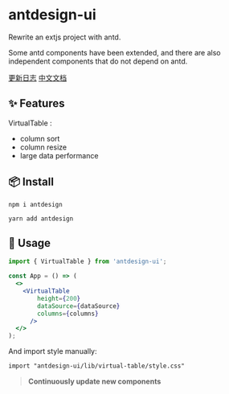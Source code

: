 # antdesign-ui

Rewrite an extjs project with antd.

Some antd components have been extended, and there are also independent components that do not depend on antd.


[更新日志](https://github.com/wangyazhen/antdesign-ui/blob/master/log.md)
[中文文档](https://github.com/wangyazhen/antdesign-ui/blob/master/doc.md)

## ✨ Features

VirtualTable :

- column sort  
- column resize  
- large data performance


## 📦 Install

```npm i antdesign ```

```yarn add antdesign ```

## 🔨 Usage

```jsx
import { VirtualTable } from 'antdesign-ui';

const App = () => (
  <>
    <VirtualTable
        height={200}
        dataSource={dataSource}
        columns={columns}
      />
  </>
);
```

And import style manually:

```html
import "antdesign-ui/lib/virtual-table/style.css"
```




> **Continuously update new components**



